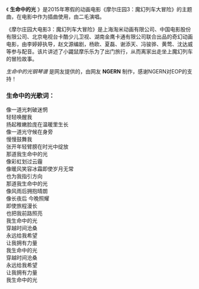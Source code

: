 

《 **生命中的光** 》是2015年寒假的动画电影《摩尔庄园3：魔幻列车大冒险》的主题曲，在电影中作为插曲使用，由二毛演唱。

《摩尔庄园大电影3：魔幻列车大冒险》是上海淘米动画有限公司、中国电影股份有限公司、北京电视台卡酷少儿卫视、湖南金鹰卡通有限公司联合出品的奇幻动画电影，由李婷婷执导，赵文源编剧，杨欧、夏磊、谢添天、冯骏骅、黄莺、沈达威等参与配音。该片讲述了小鼹鼠摩乐乐为了出门旅行，从而离家出走坐上魔幻列车的冒险故事。

_生命中的光钢琴谱_ 是网友提供的，由网友 **NGERN** 制作，感谢NGERN对EOP的支持！

### 生命中的光歌词：

像一道光刺破迷惘  
轻轻唤醒我  
扬起稚嫩脸庞在温暖里生长  
像一道光守候在身旁  
慢慢鼓舞我  
张开年轻臂膀在时光中绽放  
那道我生命中的光  
像彩虹划过云霾  
像暖风笑容冰霜即使岁月无常  
也为我指引方向  
那道我生命中的光  
像风雨后拥抱晴朗  
像长夜后 今晚照耀  
即使旅程漫长  
也把我前路照亮  
我生命中的光  
穿越时间沧桑  
永远给我希望  
让我拥有力量  
我生命中的光  
穿越时间沧桑  
永远给我希望  
让我拥有力量  
我生命中的光

